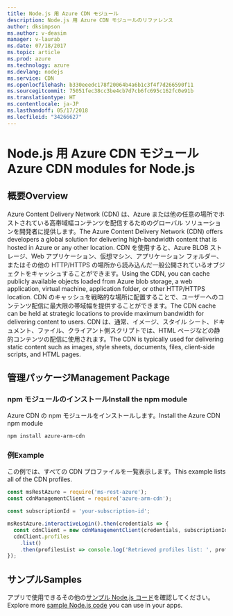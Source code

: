 ```yaml
---
title: Node.js 用 Azure CDN モジュール
description: Node.js 用 Azure CDN モジュールのリファレンス
author: dksimpson
ms.author: v-deasim
manager: v-laurab
ms.date: 07/18/2017
ms.topic: article
ms.prod: azure
ms.technology: azure
ms.devlang: nodejs
ms.service: CDN
ms.openlocfilehash: b330eeedc178f20064b4a6b1c3f4f7d266590f11
ms.sourcegitcommit: 75051fec38cc3be4cb7d7cb6fc695c162fc0e91b
ms.translationtype: HT
ms.contentlocale: ja-JP
ms.lasthandoff: 05/17/2018
ms.locfileid: "34266627"
---
```

# <a name="azure-cdn-modules-for-nodejs"></a><span data-ttu-id="01e92-103">Node.js 用 Azure CDN モジュール</span><span class="sxs-lookup"><span data-stu-id="01e92-103">Azure CDN modules for Node.js</span></span>

## <a name="overview"></a><span data-ttu-id="01e92-104">概要</span><span class="sxs-lookup"><span data-stu-id="01e92-104">Overview</span></span>

<span data-ttu-id="01e92-105">Azure Content Delivery Network (CDN) は、Azure または他の任意の場所でホストされている高帯域幅コンテンツを配信するためのグローバル ソリューションを開発者に提供します。</span><span class="sxs-lookup"><span data-stu-id="01e92-105">The Azure Content Delivery Network (CDN) offers developers a global solution for delivering high-bandwidth content that is hosted in Azure or any other location.</span></span> <span data-ttu-id="01e92-106">CDN を使用すると、Azure BLOB ストレージ、Web アプリケーション、仮想マシン、アプリケーション フォルダー、またはその他の HTTP/HTTPS の場所から読み込んだ一般公開されているオブジェクトをキャッシュすることができます。</span><span class="sxs-lookup"><span data-stu-id="01e92-106">Using the CDN, you can cache publicly available objects loaded from Azure blob storage, a web application, virtual machine, application folder, or other HTTP/HTTPS location.</span></span> <span data-ttu-id="01e92-107">CDN のキャッシュを戦略的な場所に配置することで、ユーザーへのコンテンツ配信に最大限の帯域幅を提供することができます。</span><span class="sxs-lookup"><span data-stu-id="01e92-107">The CDN cache can be held at strategic locations to provide maximum bandwidth for delivering content to users.</span></span> <span data-ttu-id="01e92-108">CDN は、通常、イメージ、スタイル シート、ドキュメント、ファイル、クライアント側スクリプトでは、HTML ページなどの静的コンテンツの配信に使用されます。</span><span class="sxs-lookup"><span data-stu-id="01e92-108">The CDN is typically used for delivering static content such as images, style sheets, documents, files, client-side scripts, and HTML pages.</span></span>

## <a name="management-package"></a><span data-ttu-id="01e92-109">管理パッケージ</span><span class="sxs-lookup"><span data-stu-id="01e92-109">Management Package</span></span>

### <a name="install-the-npm-module"></a><span data-ttu-id="01e92-110">npm モジュールのインストール</span><span class="sxs-lookup"><span data-stu-id="01e92-110">Install the npm module</span></span>

<span data-ttu-id="01e92-111">Azure CDN の npm モジュールをインストールします。</span><span class="sxs-lookup"><span data-stu-id="01e92-111">Install the Azure CDN npm module</span></span>

```bash
npm install azure-arm-cdn
```

### <a name="example"></a><span data-ttu-id="01e92-112">例</span><span class="sxs-lookup"><span data-stu-id="01e92-112">Example</span></span>

<span data-ttu-id="01e92-113">この例では、すべての CDN プロファイルを一覧表示します。</span><span class="sxs-lookup"><span data-stu-id="01e92-113">This example lists all of the CDN profiles.</span></span>

```javascript
const msRestAzure = require('ms-rest-azure');
const cdnManagementClient = require('azure-arm-cdn');

const subscriptionId = 'your-subscription-id';

msRestAzure.interactiveLogin().then(credentials => {
  const cdnClient = new cdnManagementClient(credentials, subscriptionId);
  cdnClient.profiles
    .list()
    .then(profilesList => console.log('Retrieved profiles list: ', profilesList));
});
```

## <a name="samples"></a><span data-ttu-id="01e92-114">サンプル</span><span class="sxs-lookup"><span data-stu-id="01e92-114">Samples</span></span>

<span data-ttu-id="01e92-115">アプリで使用できるその他の[サンプル Node.js コード](https://azure.microsoft.com/resources/samples/?platform=nodejs)を確認してください。</span><span class="sxs-lookup"><span data-stu-id="01e92-115">Explore more [sample Node.js code](https://azure.microsoft.com/resources/samples/?platform=nodejs) you can use in your apps.</span></span>
